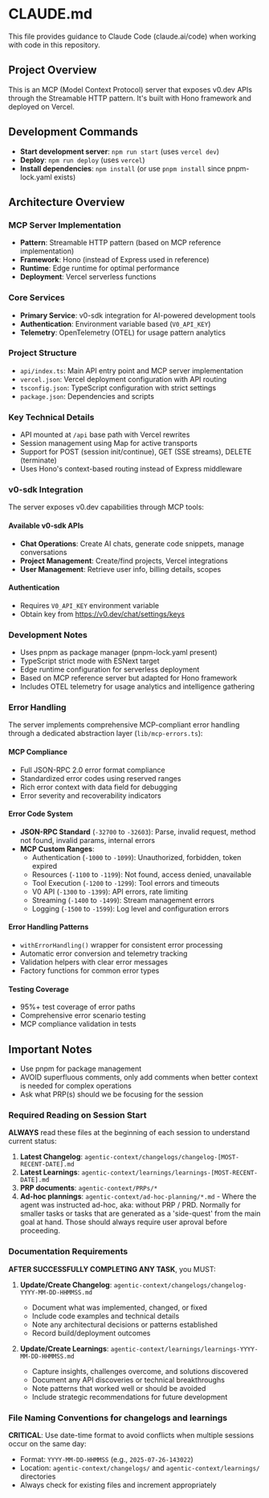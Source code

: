 # CLAUDE.md

This file provides guidance to Claude Code (claude.ai/code) when working with code in this repository.

## Project Overview

This is an MCP (Model Context Protocol) server that exposes v0.dev APIs through the Streamable HTTP pattern. It's built with Hono framework and deployed on Vercel.

## Development Commands

- **Start development server**: `npm run start` (uses `vercel dev`)
- **Deploy**: `npm run deploy` (uses `vercel`)
- **Install dependencies**: `npm install` (or use `pnpm install` since pnpm-lock.yaml exists)

## Architecture Overview

### MCP Server Implementation

- **Pattern**: Streamable HTTP pattern (based on MCP reference implementation)
- **Framework**: Hono (instead of Express used in reference)
- **Runtime**: Edge runtime for optimal performance
- **Deployment**: Vercel serverless functions

### Core Services

- **Primary Service**: v0-sdk integration for AI-powered development tools
- **Authentication**: Environment variable based (`V0_API_KEY`)
- **Telemetry**: OpenTelemetry (OTEL) for usage pattern analytics

### Project Structure

- `api/index.ts`: Main API entry point and MCP server implementation
- `vercel.json`: Vercel deployment configuration with API routing
- `tsconfig.json`: TypeScript configuration with strict settings
- `package.json`: Dependencies and scripts

### Key Technical Details

- API mounted at `/api` base path with Vercel rewrites
- Session management using Map for active transports
- Support for POST (session init/continue), GET (SSE streams), DELETE (terminate)
- Uses Hono's context-based routing instead of Express middleware

### v0-sdk Integration

The server exposes v0.dev capabilities through MCP tools:

#### Available v0-sdk APIs

- **Chat Operations**: Create AI chats, generate code snippets, manage conversations
- **Project Management**: Create/find projects, Vercel integrations
- **User Management**: Retrieve user info, billing details, scopes

#### Authentication

- Requires `V0_API_KEY` environment variable
- Obtain key from https://v0.dev/chat/settings/keys

### Development Notes

- Uses pnpm as package manager (pnpm-lock.yaml present)
- TypeScript strict mode with ESNext target
- Edge runtime configuration for serverless deployment
- Based on MCP reference server but adapted for Hono framework
- Includes OTEL telemetry for usage analytics and intelligence gathering

### Error Handling

The server implements comprehensive MCP-compliant error handling through a dedicated abstraction layer (`lib/mcp-errors.ts`):

#### **MCP Compliance**
- Full JSON-RPC 2.0 error format compliance
- Standardized error codes using reserved ranges
- Rich error context with data field for debugging
- Error severity and recoverability indicators

#### **Error Code System**
- **JSON-RPC Standard** (`-32700` to `-32603`): Parse, invalid request, method not found, invalid params, internal errors
- **MCP Custom Ranges**:
  - Authentication (`-1000` to `-1099`): Unauthorized, forbidden, token expired
  - Resources (`-1100` to `-1199`): Not found, access denied, unavailable
  - Tool Execution (`-1200` to `-1299`): Tool errors and timeouts
  - V0 API (`-1300` to `-1399`): API errors, rate limiting
  - Streaming (`-1400` to `-1499`): Stream management errors
  - Logging (`-1500` to `-1599`): Log level and configuration errors

#### **Error Handling Patterns**
- `withErrorHandling()` wrapper for consistent error processing
- Automatic error conversion and telemetry tracking
- Validation helpers with clear error messages
- Factory functions for common error types

#### **Testing Coverage**
- 95%+ test coverage of error paths
- Comprehensive error scenario testing
- MCP compliance validation in tests

## Important Notes

- Use pnpm for package management
- AVOID superfluous comments, only add comments when better context is needed for complex operations
- Ask what PRP(s) should we be focusing for the session

### **Required Reading on Session Start**

**ALWAYS** read these files at the beginning of each session to understand current status:

1. **Latest Changelog**: `agentic-context/changelogs/changelog-[MOST-RECENT-DATE].md`
2. **Latest Learnings**: `agentic-context/learnings/learnings-[MOST-RECENT-DATE].md`
3. **PRP documents**: `agentic-context/PRPs/*`
4. **Ad-hoc plannings**: `agentic-context/ad-hoc-planning/*.md` - Where the agent was instructed ad-hoc, aka: without PRP / PRD. Normally for smaller tasks or tasks that are generated as a 'side-quest' from the main goal at hand. Those should always require user aproval before proceeding.

### **Documentation Requirements**

**AFTER SUCCESSFULLY COMPLETING ANY TASK**, you MUST:

1. **Update/Create Changelog**: `agentic-context/changelogs/changelog-YYYY-MM-DD-HHMMSS.md`
   - Document what was implemented, changed, or fixed
   - Include code examples and technical details
   - Note any architectural decisions or patterns established
   - Record build/deployment outcomes

2. **Update/Create Learnings**: `agentic-context/learnings/learnings-YYYY-MM-DD-HHMMSS.md`
   - Capture insights, challenges overcome, and solutions discovered
   - Document any API discoveries or technical breakthroughs
   - Note patterns that worked well or should be avoided
   - Include strategic recommendations for future development

### **File Naming Conventions for changelogs and learnings**

**CRITICAL**: Use date-time format to avoid conflicts when multiple sessions occur on the same day:

- Format: `YYYY-MM-DD-HHMMSS` (e.g., `2025-07-26-143022`)
- Location: `agentic-context/changelogs/` and `agentic-context/learnings/` directories
- Always check for existing files and increment appropriately
